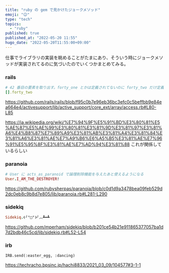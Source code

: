 ```yaml
---
title: "ruby の gem で見かけたジョークメソッド"
emoji: "😉"
type: "tech"
topics:
  - "ruby"
published: true
published_at: "2022-05-20 11:55"
hugo_date: "2022-05-20T11:55:00+09:00"
---
```


仕事でライブラリの実装を眺めることがたまにあり、そういう時にジョークメソッドが実装されてるのに気づいたのでいくつかまとめてみる。

### rails

```ruby
# 42 番目の要素を取り出す。forty_one とかは定義されてないのに forty_two だけ定義されてる。
[].forty_two
```
https://github.com/rails/rails/blob/f95c0b7e96eb36bc3efc0c5beffbb9e84ea664e4/activesupport/lib/active_support/core_ext/array/access.rb#L80-L85

https://ja.wikipedia.org/wiki/%E7%94%9F%E5%91%BD%E3%80%81%E5%AE%87%E5%AE%99%E3%80%81%E3%81%9D%E3%81%97%E3%81%A6%E4%B8%87%E7%89%A9%E3%81%AB%E3%81%A4%E3%81%84%E3%81%A6%E3%81%AE%E7%A9%B6%E6%A5%B5%E3%81%AE%E7%96%91%E5%95%8F%E3%81%AE%E7%AD%94%E3%81%88 これが関係しているらしい

### paranoia

```ruby
# User に acts_as_paranoid で論理削除機能を与えたあと使えるようになる
User.I_AM_THE_DESTROYER!
```

https://github.com/rubysherpas/paranoia/blob/c0d1d9a3478bea09feb529d2dc0eb8c9b8d7e805/lib/paranoia.rb#L281-L290

### sidekiq

```ruby
Sidekiq.❨╯°□°❩╯︵┻━┻
```

https://github.com/mperham/sidekiq/blob/b201ce54b21e911865377057ba1d7d2bdb46c5cd/lib/sidekiq.rb#L52-L54

### irb

```
IRB.send(:easter_egg, :dancing)
```

https://techracho.bpsinc.jp/hachi8833/2021_03_09/104577#3-1-1
